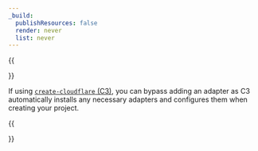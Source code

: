 ```yaml
---
_build:
  publishResources: false
  render: never
  list: never
---
```


{{<Aside type="note">}}

If using [`create-cloudflare` (C3)](https://www.npmjs.com/package/create-cloudflare), you can bypass adding an adapter as C3 automatically installs any necessary adapters and configures them when creating your project.

{{</Aside>}}
